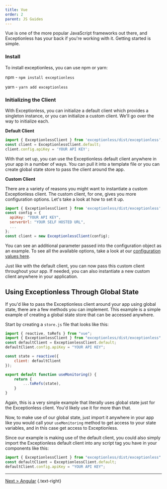```yaml
---
title: Vue
order: 2
parent: JS Guides
---
```


Vue is one of the more popular JavaScript frameworks out there, and Exceptionless has your back if you're working with it. Getting started is simple. 

### Install 

To install exceptionless, you can use npm or yarn: 

npm - `npm install exceptionless`

yarn - `yarn add exceptionless`

### Initializing the Client 

With Exceptionless, you can initialize a default client which provides a singleton instance, or you can initialize a custom client. We'll go over the way to initialize each. 

**Default Client**  
```javascript
import { ExceptionlessClient } from 'exceptionless/dist/exceptionless';
const client = ExceptionlessClient.default;
client.config.apiKey = 'YOUR API KEY';
``` 

With that set up, you can use the Exceptionless default client anywhere in your app in a number of ways. You can pull it into a template file or you can create global state store to pass the client around the app.

**Custom Client** 

There are a variety of reasons you might want to instantiate a custom Exceptionless client. The custom client, for one, gives you more configuration options. Let's take a look at how to set it up. 

```javascript
import { ExceptionlessClient } from 'exceptionless/dist/exceptionless';
const config = {
  apiKey: "YOUR API KEY", 
  serverUrl: "YOUR SELF HOSTED URL",
  ...
};
const client = new ExceptionlessClient(config);
```

You can see an additional parameter passed into the configuration object as an example. To see all the available options, take a look at our [configuration values here](../client-configuration-values.md).

Just like with the default client, you can now pass this custom client throughout your app. If needed, you can also instantiate a new custom client anywhere in your application. 

## Using Exceptionless Through Global State 

If you'd like to pass the Exceptionless client around your app using global state, there are a few methods you can implement. This example is a simple example of creating a global state store that can be accessed anywhere. 

Start by creating a `store.js` file that looks like this: 

```javascript
import { reactive, toRefs } from "vue";
import { ExceptionlessClient } from "exceptionless/dist/exceptionless";
const defaultClient = ExceptionlessClient.default;
defaultClient.config.apiKey = "YOUR API KEY";

const state = reactive({
    client: defaultClient
});

export default function useMonitoring() {
    return {
        ...toRefs(state),
    }
}
```

Again, this is a very simple example that literally uses global state just for the Exceptionless client. You'd likely use it for more than that. 

Now, to make use of our global state, just import it anywhere in your app like you would call your `useMonitoring` method to get access to your state variables, and in this case get access to Exceptionless. 

Since our example is making use of the default client, you could also simply import the Exceptionless default client into any script tag you have in your components like this: 

```js
import { ExceptionlessClient } from "exceptionless/dist/exceptionless";
const defaultClient = ExceptionlessClient.default;
defaultClient.config.apiKey = "YOUR API KEY";
```

---  

[Next > Angular](angular.md) {.text-right}



